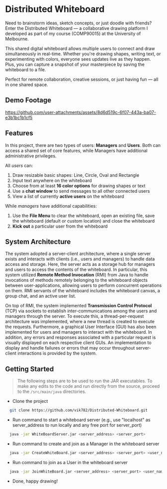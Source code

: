# Distributed Whiteboard

Need to brainstorm ideas, sketch concepts, or just doodle with friends? Enter the Distributed Whiteboard — a collaborative drawing platform I developed as part of my course (COMP90015) at the University of Melbourne.

This shared digital whiteboard allows multiple users to connect and draw simultaneously in real-time. Whether you're drawing shapes, writing text, or experimenting with colors, everyone sees updates live as they happen. Plus, you can capture a snapshot of your masterpiece by saving the whiteboard to a file.

Perfect for remote collaboration, creative sessions, or just having fun — all in one shared space.

## Demo Footage
https://github.com/user-attachments/assets/8d6d519c-6f07-443a-ba07-e3b1bc1b1cf5

## Features

In this project, there are two types of users: **Managers** and **Users**. Both can access a shared set of core features, while Managers have additional administrative privileges. 

All _users_ can:

1. Draw resizable basic shapes: Line, Circle, Oval and Rectangle
2. Input text anywhere on the whiteboard
3. Choose from at least **16 color options** for drawing shapes or text
4. Use a **chat window** to send messages to all other connected users
5. View a list of currently **active users** on the whiteboard

While _managers_ have additional capabilities:

1. Use the **File Menu** to clear the whiteboard, open an existing file, save the whiteboard (default or custom location) and close the whiteboard
2. **Kick out** a particular user from the whiteboard

## System Architecture
The system adopted a server-client architecture, where a single server exists and interacts with clients (i.e., users and managers) to handle data access and storage. Here, the server acts as a storage hub for managers and users to access the contents of the whiteboard. In particular, this system utilized **Remote Method Invocation** (RMI) from Java to handle invocations of methods remotely belonging to the whiteboard objects between user-applications, allowing users to perform concurrent operations on them. RMI servants of the whiteboard includes the whiteboard canvas, a group chat, and an active user list. 

On top of RMI, the system implemented **Transmission Control Protocol** (TCP) via sockets to establish inter-communications among the users and managers through the server. To execute this, a thread-per-request architecture was implemented, where a new thread is created to execute the requests. Furthermore, a graphical User Interface (GUI) has also been implemented for users and managers to interact with the whiteboard. In addition, any errors and responses associated with a particular request is visually displayed on each respective client GUIs. An implementation to display and handle failures or errors that may occur throughout server-client interactions is provided by the system.

## Getting Started

> The following steps are to be used to run the JAR executables. To make any edits to the code and run directly from the source, proceed to the `/src/main/java` directories.

- Clone the project
```bash
  git clone https://github.com/vik782/Distributed-Whiteboard.git
```

- Run command to start a whiteboard server (e.g., use "localhost" as server_address to run locally and any free port for server_port)
```bash
  java -jar WhiteBoardServer.jar <server_address> <server_port>
```

- Run command to create and join as a Manager in the whiteboard server
```bash
  java -jar CreateWhiteBoard.jar <server_address> <server_port> <user_name>
```

- Run command to join as a User in the whiteboard server
```bash
  java -jar JoinWhiteBoard.jar <server_address> <server_port> <user_name>
```

- Done, happy drawing!

